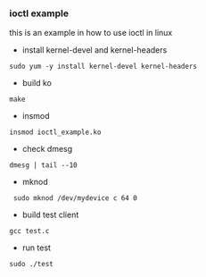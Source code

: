 ### ioctl example

this is an example in how to use ioctl in linux

- install kernel-devel and kernel-headers

```
sudo yum -y install kernel-devel kernel-headers
```

- build ko

```
make
```

- insmod

```
insmod ioctl_example.ko
```

- check dmesg

```
dmesg | tail --10
```

- mknod

```
 sudo mknod /dev/mydevice c 64 0
```

- build test client
```
gcc test.c
```

- run test

```
sudo ./test
```



